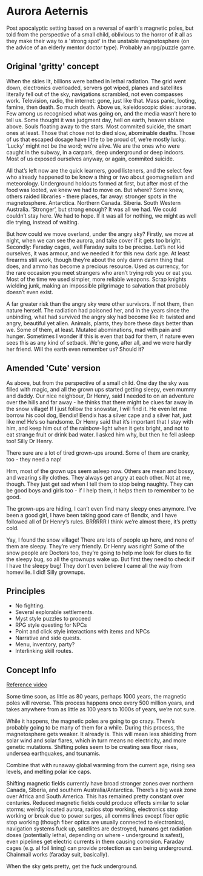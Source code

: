 # Aurora Aeternis
Post apocalyptic setting based on a reversal of earth's magnetic poles, but told from the perspective of a small child, oblivious to the horror of it all as they make their way to a 'strong spot' in the unstable magnetosphere (on the advice of an elderly mentor doctor type). Probably an rpg/puzzle game.

## Original 'gritty' concept

When the skies lit, billions were bathed in lethal radiation. The grid went down, electronics overloaded, servers got wiped, planes and satellites literally fell out of the sky, navigations scrambled, not even compasses work. Television, radio, the internet: gone, just like that. Mass panic, looting, famine, then death. So much death. Above us, kaleidoscopic skies: aurorae. Few among us recognised what was going on, and the media wasn’t here to tell us. Some thought it was judgment day, hell on earth, heaven ablaze above. Souls floating away to the stars. Most commited suicide, the smart ones at least. Those that chose not to died slow, abominable deaths. Those of us that escaped dosage have little to be proud of, we’re mostly lucky. ‘Lucky’ might not be the word; we’re alive. We are the ones who were caught in the subway, in a carpark, deep underground or deep indoors. Most of us exposed ourselves anyway, or again, commited suicide. 

All that’s left now are the quick learners, good listeners, and the select few who already happened to be know a thing or two about geomagnetism and meteorology. Underground holdouts formed at first, but after most of the food was looted, we knew we had to move on. But where? Some knew, others raided libraries - there places, far away: stronger spots in the magnetosphere. Antarctica. Northern Canada. Siberia. South Western Australia. ‘Stronger’, but strong enough? It was all we had. We could couldn’t stay here. We had to hope. If it was all for nothing, we might as well die trying, instead of waiting. 

But how could we move overland, under the angry sky? Firstly, we move at night, when we can see the aurora, and take cover if it gets too bright. Secondly: Faraday cages, well Faraday suits to be precise. Let’s not kid ourselves, it was armour, and we needed it for this new dark age. At least firearms still work, though they’re about the only damn damn thing that does, and ammo has become a precious resource. Used as currency, for the rare occasion you meet strangers who aren’t trying rob you or eat you. Most of the time we used simpler, more reliable weapons. Scrap knights wielding junk, making an impossible pilgrimage to salvation that probably doesn’t even exist.

A far greater risk than the angry sky were other survivors. If not them, then nature herself. The radiation had poisoned her, and in the years since the unbinding, what had survived the angry sky had become like it: twisted and angry, beautiful yet alien. Animals, plants, they bore these days better than we. Some of them, at least. Mutated abominations, mad with pain and hunger. Sometimes I wonder if this is even that bad for them, if nature even sees this as any kind of setback. We’re gone, after all, and we were hardly her friend. Will the earth even remember us? Should it?

## Amended 'Cute' version

As above, but from the perspective of a small child. One day the sky was filled with magic, and all the grown ups started getting sleepy, even mummy and daddy. Our nice neighbour, Dr Henry, said I needed to on an adventure over the hills and far away - he thinks that there might be clues far away in the snow village! If I just follow the snowstar, I will find it. He even let me borrow his cool dog, Bendix! Bendix has a silver cape and a silver hat, just like me! He’s so handsome. Dr Henry said that it’s important that I stay with him, and keep him out of the rainbow-light when it gets bright, and not to eat strange fruit or drink bad water. I asked him why, but then he fell asleep too! Silly Dr Henry. 

There sure are a lot of tired grown-ups around. Some of them are cranky, too - they need a nap! 

Hrm, most of the grown ups seem asleep now. Others are mean and bossy, and wearing silly clothes. They always get angry at each other. Not at me, though. They just get sad when I tell them to stop being naughty. They can be good boys and girls too - if I help them, it helps them to remember to be good.

The grown-ups are hiding, I can’t even find many sleepy ones anymore. I’ve been a good girl, I have been taking good care of Bendix, and I have followed all of Dr Henry’s rules. BRRRRR I think we’re almost there, it’s pretty cold. 

Yay, I found the snow village! There are lots of people up here, and none of them are sleepy. They’re very friendly. Dr Henry was right! Some of the snow people are Doctors too, they’re going to help me look for clues to fix the sleepy bug, so all the grownups wake up. But first they need to check if I have the sleepy bug! They don’t even believe I came all the way from homeville. I did! Silly grownups.

## Principles

* No fighting. 
* Several explorable settlements. 
* Myst style puzzles to proceed
* RPG style questing for NPCs
* Point and click style interactions with items and NPCs
* Narrative and side quests.
* Menu, inventory, party?
* Interlinking skill routes.

## Concept Info

[Reference video](https://www.youtube.com/watch?v=sIayxqk0Ees)

Some time soon, as little as 80 years, perhaps 1000 years, the magnetic poles will reverse. This process happens once every 500 million years, and takes anywhere from as little as 100 years to 1000s of years, we’re not sure.

While it happens, the magnetic poles are going to go crazy. There’s probably going to be many of them for a while. During this process, the magnetosphere gets weaker. It already is. This will mean less shielding from solar wind and solar flares, which in turn means no electricity, and more genetic mutations. Shifting poles seem to be creating sea floor rises, undersea earthquakes, and tsunamis. 

Combine that with runaway global warming from the current age, rising sea levels, and melting polar ice caps.

Shifting magnetic fields currently have broad stronger zones over northern Canada, Siberia, and southern Australia/Antarctica. There’s a big weak zone over Africa and South America. This has remained pretty constant over centuries. Reduced magnetic fields could produce effects similar to solar storms; weirdly located aurora, radios stop working, electronics stop working or break due to power surges, all comms lines except fiber optic stop working (though fiber optics are usually connected to electronics), navigation systems fuck up, satellites are destroyed, humans get radiation doses (potentially lethal, depending on where - underground is safest), even pipelines get electric currents in them causing corrosion. Faraday cages (e.g. al foil lining) can provide protection as can being underground. Chainmail works (faraday suit, basically).

When the sky gets pretty, get the fuck underground.




